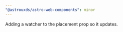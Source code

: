 ```yaml
---
"@astrouxds/astro-web-components": minor
---
```


Adding a watcher to the placement prop so it updates.

